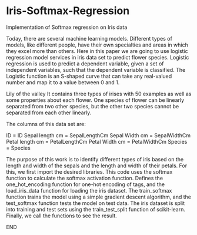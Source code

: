 # Iris-Softmax-Regression

Implementation of Softmax regression on Iris data


Today, there are several machine learning models. Different types of models, like different people, have their own specialties and areas in which they excel more than others. Here in this paper we are going to use logistic regression model services in iris data set to predict flower species. Logistic regression is used to predict a dependent variable, given a set of independent variables, such that the dependent variable is classified. The Logistic function is an S-shaped curve that can take any real-valued number and map it to a value between 0 and 1.

Lily of the valley
It contains three types of irises with 50 examples as well as some properties about each flower. One species of flower can be linearly separated from two other species, but the other two species cannot be separated from each other linearly.
 

The columns of this data set are:

ID = ID
Sepal length cm = SepalLengthCm
Sepal Width cm = SepalWidthCm
Petal length cm = PetalLengthCm
Petal Width cm = PetalWidthCm
Species = Species

The purpose of this work is to identify different types of iris based on the length and width of the sepals and the length and width of their petals.
For this, we first import the desired libraries.
This code uses the softmax function to calculate the softmax activation function.
Defines the one_hot_encoding function for one-hot encoding of tags, and the load_iris_data function for loading the iris dataset.
  The train_softmax function trains the model using a simple gradient descent algorithm, and the test_softmax function tests the model on test data.
The iris dataset is split into training and test sets using the train_test_split function of scikit-learn.
Finally, we call the functions to see the result.


END
